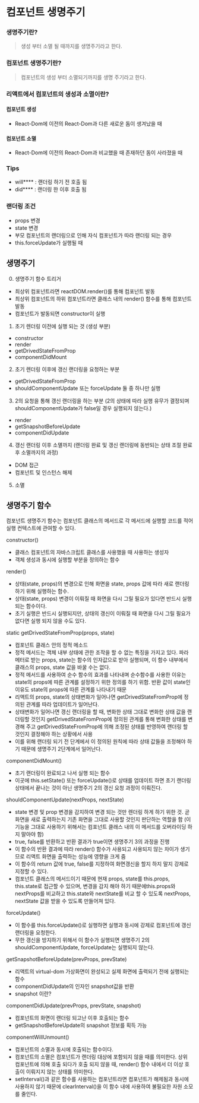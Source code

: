 # 컴포넌트 생명주기
### 생명주기란?
> 생성 부터 소멸 될 때까지를 생명주기라고 한다.

### 컴포넌트 생명주기란?
> 컴포넌트의 생성 부터 소멸되기까지를 생명 주기라고 한다.


### 리액트에서 컴포넌트의 생성과 소멸이란?
#### 컴포넌트 생성
- React-Dom에 이전의 React-Dom과 다른 새로운 돔이 생겨났을 때 
#### 컴포넌트 소멸
- React-Dom에 이전의 React-Dom과 비교했을 때 존재하던 돔이 사라졌을 때

### Tips
- will**** : 랜더링 하기 전 호출 됨
- did**** : 랜더링 한 이후 호출 됨

### 랜더링 조건
- props 변경
- state 변경
- 부모 컴포넌트의 랜더링으로 인해 자식 컴포넌트가 따라 랜더링 되는 경우
- this.forceUpdate가 실행될 때

## 생명주기
0. 생명주기 함수 트리거
- 최상위 컴포넌트라면 reactDOM.render()를 통해 컴포넌트 발동
- 최상위 컴포넌트의 하위 컴포넌트라면 클래스 내의 render() 함수를 통해 컴포넌트 발동
- 컴포넌트가 발동되면 constructor이 실행

1. 초기 렌더링 이전에 실행 되는 것 (생성 부분)
- constructor
- render
- getDrivedStateFromProp 
- componentDidMount
2. 초기 렌더링 이후에 갱신 랜더링을 요청하는 부분
- getDrivedStateFromProp
- shouldComponentUpdate 또는 forceUpdate 둘 중 하나만 실행
3. 2의 요청을 통해 갱신 랜더링을 하는 부분 (2의 상태에 따라 실행 유무가 결정되며 shouldComponentUpdate가 false일 경우 실행되지 않는다.)
- render
- getSnapshotBeforeUpdate 
- componentDidUpdate 
4. 갱신 랜더링 이후 소멸까지 (랜더링 완료 및 갱신 랜더링에 동반되는 상태 조절 완료 후 소멸까지의 과정)
- DOM 접근
- 컴포넌트 및 인스턴스 해제
5. 소멸


## 생명주기 함수
컴포넌트 생명주기 함수는 컴포넌트 클래스의 메서드로 각 메서드에 실행할 코드를 적어  실행 컨텍스트에 관여할 수 있다. 

constructor()
- 클래스 컴포넌트의 자바스크립트 클래스를 사용했을 때 사용하는 생성자
- 객체 생성과 동시에 실행할 부분을 정의하는 함수

render()
- 상태(state, props)의 변경으로 인해 화면을 state, props 값에 따라 새로 랜더링 하기 위해 실행하는 함수.
- 상태(state, props) 변경이 이뤄질 때 화면을 다시 그릴 필요가 있다면 반드시 실행되는 함수이다.
- 초기 실행은 반드시 실행되지만, 상태의 갱신이 이뤄질 때 화면을 다시 그릴 필요가 없다면 실행 되지 않을 수도 있다.

static getDrivedStateFromProp(props, state)
- 컴포넌트 클래스 안의 정적 메소드
- 정적 메서드는 객체 내부 상태에 관한 조작을 할 수 없는 특징을 가지고 있다. 파라메터로 받는 props, state는 함수의 인자값으로 받아 실행되며, 이 함수 내부에서 클래스의 props, state 값을 바꿀 수는 없다.
- 정적 메서드를 사용하여 순수 함수의 효과를 나타내며 순수함수를 사용한 이유는 state의 props에 따른 관계를 설정하기 위한 정의를 하기 위함. 반환 값이 state인 이유도 state의 props에 따른 관계를 나타내기 때문
- 리액트의 props, state의 상태변화가 일어나면 getDrivedStateFromProp에 정의된 관계를 따라 업데이트가 일어난다.
- 상태변화가 일어나면 갱신 랜더링을 할 때, 변화한 상태 그대로 변화한 상태 값을 랜더링할 것인지 getDrivedStateFromProp에 정의된 관계를 통해 변화한 상태를 변경해 주고 getDrivedStateFromProp에 의해 조정된 상태를 반영하여 랜더링 할 것인지 결정해야 하는 상황에서 사용
- 이를 위해 랜더링 되기 전 단계에서 이 정의된 원칙에 따라 상태 값들을 조정해야 하기 때문에 생명주기 2단계에서 일어난다.


componentDidMount()
- 초기 랜더링이 완료되고 나서 실행 되는 함수
- 이곳에 this.setState() 또는 forceUpdate()로 상태를 업데이트 하면 초기 랜더링 상태에서 끝나는 것이 아닌 생명주기 2의 갱신 요청 과정이 이뤄진다.


shouldComponentUpdate(nextProps, nextState)
- state 변경 및 prop 변경을 감지하여 변경 되는 것만 렌더링 하게 하기 위한 것. 곧 화면을 새로 출력하는지 기존 화면을 그대로 사용할 것인지 판단하는 역할을 함 (이 기능을 그대로 사용하기 위해서는 컴포넌트 클래스 내의 이 메서드를 오버라이딩 하지 말아야 함)
- true, false를 반환하고 반환 결과가 true이면 생명주기 3의 과정을 진행
- 이 함수의 반환 결과에 따라 render() 함수가 사용되고 사용되지 않는 차이가 생기므로 리액트 화면을 출력하는 성능에 영향을 크게 줌
- 이 함수의 return 값에 true, false를 지정하여 화면갱신을 할지 하지 말지 강제로 지정할 수 있다.
- 컴포넌트 클래스의 메서드이기 때문에 현재 props, state를 this.props, this.state로 접근할 수 있으며, 변경을 감지 해야 하기 때문에this.props와 nextProps를 비교하고 this.state와 nextState를 비교 할 수 있도록 nextProps, nextState 값을 받을 수 있도록 만들어져 있다.


forceUpdate()
- 이 함수를 this.forceUpdate()로 실행하면 실행과 동시에 강제로 컴포넌트에 갱신 랜더링을 요청한다.
- 무한 갱신을 방지하기 위해서 이 함수가 실행되면 생명주기 2의 shouldComponentUpdate, forceUpdate는 실행되지 않는다.


getSnapshotBeforeUpdate(prevProps, prevState)
- 리액트의 virtual-dom 가상화면이 완성되고 실제 화면에 출력되기 전에 실행되는 함수
- componentDidUpdate의 인자인 snapshot값을 반환
- snapshot 이란?


componentDidUpdate(prevProps, prevState, snapshot)
- 컴포넌트의 화면이 랜더링 되고난 이후 호출되는 함수
- getSnapshotBeforeUpdate의 snapshot 정보를 획득 가능


componentWillUnmount()
- 컴포넌트의 소멸과 동시에 호출되는 함수이다.
- 컴포넌트의 소멸은 컴포넌트가 랜더링 대상에 포함되지 않을 때를 의미한다. 상위 컴포넌트에 의해 호출 되다가 호출 되지 않을 때, render() 함수 내에서 더 이상 호출이 이뤄지지 않는 상태를 의미한다.
- setInterval()과 같은 함수를 사용하는 컴포넌트라면 컴포넌트가 해제됨과 동시에 사용하지 않기 때문에 clearInterval()을 이 함수 내에 사용하여 불필요한 자원 소모를 줄인다.


